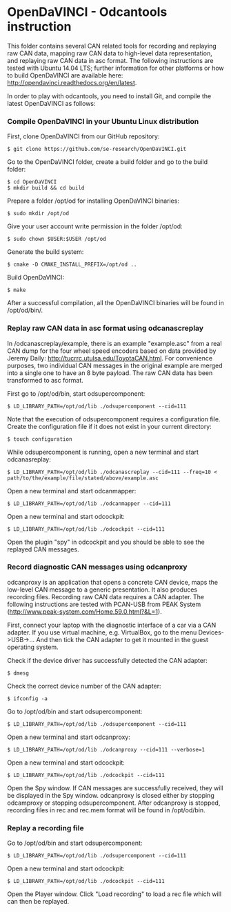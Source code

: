 # OpenDaVINCI - Odcantools instruction

This folder contains several CAN related tools for recording and replaying raw CAN data, mapping raw CAN data to high-level data representation, and replaying raw CAN data in asc format. The following instructions are tested with Ubuntu 14.04 LTS; further information for other platforms or how to build OpenDaVINCI are available here: http://opendavinci.readthedocs.org/en/latest.

In order to play with odcantools, you need to install Git, and compile the latest OpenDaVINCI as follows:

### Compile OpenDaVINCI in your Ubuntu Linux distribution

First, clone OpenDaVINCI from our GitHub repository:

    $ git clone https://github.com/se-research/OpenDaVINCI.git

Go to the OpenDaVINCI folder, create a build folder and go to the build folder:

    $ cd OpenDaVINCI
    $ mkdir build && cd build

Prepare a folder /opt/od for installing OpenDaVINCI binaries:

    $ sudo mkdir /opt/od
   
Give your user account write permission in the folder /opt/od:

    $ sudo chown $USER:$USER /opt/od

Generate the build system:

    $ cmake -D CMAKE_INSTALL_PREFIX=/opt/od ..
    
Build OpenDaVINCI:

    $ make
    
After a successful compilation, all the OpenDaVINCI binaries will be found in /opt/od/bin/.

### Replay raw CAN data in asc format using odcanascreplay

In /odcanascreplay/example, there is an example "example.asc" from a real CAN dump for the four wheel speed encoders based on data provided by Jeremy Daily: http://tucrrc.utulsa.edu/ToyotaCAN.html. For convenience purposes, two individual CAN messages in the original example are merged into a single one to have an 8 byte payload. The raw CAN data has been transformed to asc format.
    
First go to /opt/od/bin, start odsupercomponent:

    $ LD_LIBRARY_PATH=/opt/od/lib ./odsupercomponent --cid=111

Note that the execution of odsupercomponent requires a configuration file. Create the configuration file if it does not exist in your current directory:

    $ touch configuration
    
While odsupercomponent is running, open a new terminal and start odcanasreplay:

    $ LD_LIBRARY_PATH=/opt/od/lib ./odcanascreplay --cid=111 --freq=10 < path/to/the/example/file/stated/above/example.asc
    
Open a new terminal and start odcanmapper:

    $ LD_LIBRARY_PATH=/opt/od/lib ./odcanmapper --cid=111
    
Open a new terminal and start odcockpit:

    $ LD_LIBRARY_PATH=/opt/od/lib ./odcockpit --cid=111
    
Open the plugin "spy" in odcockpit and you should be able to see the replayed CAN messages.

### Record diagnostic CAN messages using odcanproxy

odcanproxy is an application that opens a concrete CAN device, maps the low-level CAN message to a generic presentation. It also produces recording files. Recording raw CAN data requires a CAN adapter. The following instructions are tested with PCAN-USB from PEAK System (http://www.peak-system.com/Home.59.0.html?&L=1).

First, connect your laptop with the diagnostic interface of a car via a CAN adapter. If you use virtual machine, e.g. VirtualBox, go to the menu Devices->USB->... And then tick the CAN adapter to get it mounted in the guest operating system.

Check if the device driver has successfully detected the CAN adapter:

    $ dmesg
    
Check the correct device number of the CAN adapter:

    $ ifconfig -a

Go to /opt/od/bin and start odsupercomponent:

    $ LD_LIBRARY_PATH=/opt/od/lib ./odsupercomponent --cid=111
    
Open a new terminal and start odcanproxy:

    $ LD_LIBRARY_PATH=/opt/od/lib ./odcanproxy --cid=111 --verbose=1
    
Open a new terminal and start odcockpit:

    $ LD_LIBRARY_PATH=/opt/od/lib ./odcockpit --cid=111
    
Open the Spy window. If CAN messages are successfully received, they will be displayed in the Spy window. odcanproxy is closed either by stopping odcamproxy or stopping odsupercomponent. After odcanproxy is stopped, recording files in rec and rec.mem format will be found in /opt/od/bin.

### Replay a recording file

Go to /opt/od/bin and start odsupercomponent:

    $ LD_LIBRARY_PATH=/opt/od/lib ./odsupercomponent --cid=111
    
Open a new terminal and start odcockpit:

    $ LD_LIBRARY_PATH=/opt/od/lib ./odcockpit --cid=111
    
Open the Player window. Click "Load recording" to load a rec file which will can then be replayed.
